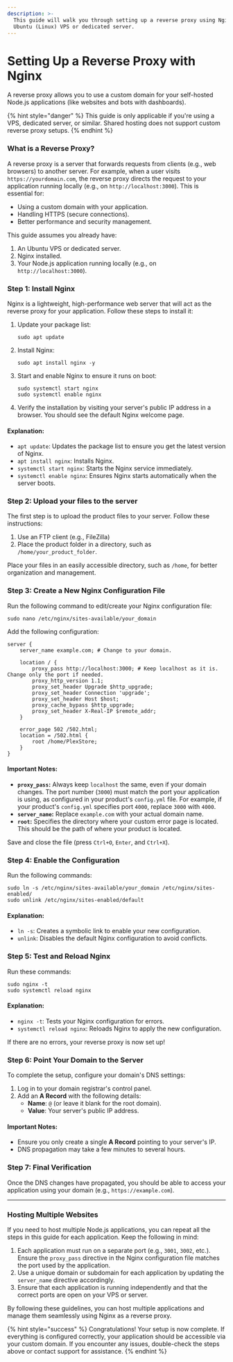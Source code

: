 ```yaml
---
description: >-
  This guide will walk you through setting up a reverse proxy using Nginx on an
  Ubuntu (Linux) VPS or dedicated server.
---
```


# Setting Up a Reverse Proxy with Nginx

A reverse proxy allows you to use a custom domain for your self-hosted Node.js applications (like websites and bots with dashboards).

{% hint style="danger" %}
This guide is only applicable if you're using a VPS, dedicated server, or similar. Shared hosting does not support custom reverse proxy setups.
{% endhint %}

### What is a Reverse Proxy?

A reverse proxy is a server that forwards requests from clients (e.g., web browsers) to another server. For example, when a user visits `https://yourdomain.com`, the reverse proxy directs the request to your application running locally (e.g., on `http://localhost:3000`). This is essential for:

* Using a custom domain with your application.
* Handling HTTPS (secure connections).
* Better performance and security management.

This guide assumes you already have:

1. An Ubuntu VPS or dedicated server.
2. Nginx installed.
3. Your Node.js application running locally (e.g., on `http://localhost:3000`).

###

### Step 1: Install Nginx

Nginx is a lightweight, high-performance web server that will act as the reverse proxy for your application. Follow these steps to install it:

1.  Update your package list:

    ```
    sudo apt update
    ```
2.  Install Nginx:

    ```
    sudo apt install nginx -y
    ```
3.  Start and enable Nginx to ensure it runs on boot:

    ```
    sudo systemctl start nginx
    sudo systemctl enable nginx
    ```
4. Verify the installation by visiting your server's public IP address in a browser. You should see the default Nginx welcome page.

#### Explanation:

* `apt update`: Updates the package list to ensure you get the latest version of Nginx.
* `apt install nginx`: Installs Nginx.
* `systemctl start nginx`: Starts the Nginx service immediately.
* `systemctl enable nginx`: Ensures Nginx starts automatically when the server boots.

### Step 2: Upload your files to the server

The first step is to upload the product files to your server. Follow these instructions:

1. Use an FTP client (e.g., FileZilla)
2. Place the product folder in a directory, such as `/home/your_product_folder`.

Place your files in an easily accessible directory, such as `/home`, for better organization and management.



### Step 3: Create a New Nginx Configuration File

Run the following command to edit/create your Nginx configuration file:

```
sudo nano /etc/nginx/sites-available/your_domain
```

Add the following configuration:

```
server {
    server_name example.com; # Change to your domain.

    location / {
        proxy_pass http://localhost:3000; # Keep localhost as it is. Change only the port if needed.
        proxy_http_version 1.1;
        proxy_set_header Upgrade $http_upgrade;
        proxy_set_header Connection 'upgrade';
        proxy_set_header Host $host;
        proxy_cache_bypass $http_upgrade;
        proxy_set_header X-Real-IP $remote_addr;
    }

    error_page 502 /502.html;
    location = /502.html {
        root /home/PlexStore;
    }
}
```

#### Important Notes:

* **`proxy_pass`:** Always keep `localhost` the same, even if your domain changes. The port number (`3000`) must match the port your application is using, as configured in your product's `config.yml` file. For example, if your product's `config.yml` specifies port `4000`, replace `3000` with `4000`.
* **`server_name`:** Replace `example.com` with your actual domain name.
* **`root`:** Specifies the directory where your custom error page is located. This should be the path of where your product is located.

Save and close the file (press `Ctrl+O`, `Enter`, and `Ctrl+X`).



### Step 4: Enable the Configuration

Run the following commands:

```
sudo ln -s /etc/nginx/sites-available/your_domain /etc/nginx/sites-enabled/
sudo unlink /etc/nginx/sites-enabled/default
```

#### Explanation:

* `ln -s`: Creates a symbolic link to enable your new configuration.
* `unlink`: Disables the default Nginx configuration to avoid conflicts.



### Step 5: Test and Reload Nginx

Run these commands:

```
sudo nginx -t
sudo systemctl reload nginx
```

#### Explanation:

* `nginx -t`: Tests your Nginx configuration for errors.
* `systemctl reload nginx`: Reloads Nginx to apply the new configuration.

If there are no errors, your reverse proxy is now set up!



### Step 6: Point Your Domain to the Server

To complete the setup, configure your domain's DNS settings:

1. Log in to your domain registrar's control panel.
2. Add an **A Record** with the following details:
   * **Name**: `@` (or leave it blank for the root domain).
   * **Value**: Your server's public IP address.

#### Important Notes:

* Ensure you only create a single **A Record** pointing to your server's IP.
* DNS propagation may take a few minutes to several hours.



### Step 7: Final Verification

Once the DNS changes have propagated, you should be able to access your application using your domain (e.g., `https://example.com`).

***

### Hosting Multiple Websites

If you need to host multiple Node.js applications, you can repeat all the steps in this guide for each application. Keep the following in mind:

1. Each application must run on a separate port (e.g., `3001`, `3002`, etc.). Ensure the `proxy_pass` directive in the Nginx configuration file matches the port used by the application.
2. Use a unique domain or subdomain for each application by updating the `server_name` directive accordingly.
3. Ensure that each application is running independently and that the correct ports are open on your VPS or server.

By following these guidelines, you can host multiple applications and manage them seamlessly using Nginx as a reverse proxy.



{% hint style="success" %}
Congratulations! Your setup is now complete. If everything is configured correctly, your application should be accessible via your custom domain. If you encounter any issues, double-check the steps above or contact support for assistance.
{% endhint %}
